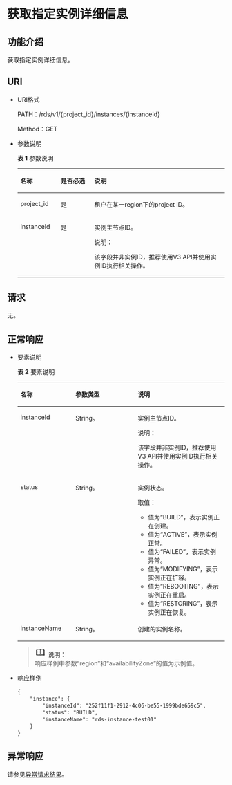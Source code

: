 # 获取指定实例详细信息<a name="zh-cn_topic_0032348281"></a>

## 功能介绍<a name="section4850156117316"></a>

获取指定实例详细信息。

## URI<a name="section5837609817316"></a>

-   URI格式

    PATH：/rds/v1/\{project\_id\}/instances/\{instanceId\}

    Method：GET

-   参数说明

    **表 1**  参数说明

    <a name="table3109429217316"></a>
    <table><thead align="left"><tr id="row2968870717316"><th class="cellrowborder" valign="top" width="19.39%" id="mcps1.2.4.1.1"><p id="p5597508117316"><a name="p5597508117316"></a><a name="p5597508117316"></a>名称</p>
    </th>
    <th class="cellrowborder" valign="top" width="16.27%" id="mcps1.2.4.1.2"><p id="p3768771917316"><a name="p3768771917316"></a><a name="p3768771917316"></a>是否必选</p>
    </th>
    <th class="cellrowborder" valign="top" width="64.34%" id="mcps1.2.4.1.3"><p id="p3280643817316"><a name="p3280643817316"></a><a name="p3280643817316"></a>说明</p>
    </th>
    </tr>
    </thead>
    <tbody><tr id="row4007585417316"><td class="cellrowborder" valign="top" width="19.39%" headers="mcps1.2.4.1.1 "><p id="p2491872617316"><a name="p2491872617316"></a><a name="p2491872617316"></a>project_id</p>
    </td>
    <td class="cellrowborder" valign="top" width="16.27%" headers="mcps1.2.4.1.2 "><p id="p515090217316"><a name="p515090217316"></a><a name="p515090217316"></a>是</p>
    </td>
    <td class="cellrowborder" valign="top" width="64.34%" headers="mcps1.2.4.1.3 "><p id="p47611098163611"><a name="p47611098163611"></a><a name="p47611098163611"></a>租户在某一region下的project ID。</p>
    </td>
    </tr>
    <tr id="row6402048317316"><td class="cellrowborder" valign="top" width="19.39%" headers="mcps1.2.4.1.1 "><p id="p1827664817316"><a name="p1827664817316"></a><a name="p1827664817316"></a>instanceId</p>
    </td>
    <td class="cellrowborder" valign="top" width="16.27%" headers="mcps1.2.4.1.2 "><p id="p401350517316"><a name="p401350517316"></a><a name="p401350517316"></a>是</p>
    </td>
    <td class="cellrowborder" valign="top" width="64.34%" headers="mcps1.2.4.1.3 "><p id="p7417132564016"><a name="p7417132564016"></a><a name="p7417132564016"></a>实例主节点ID。</p>
    <div class="note" id="note18250133224019"><a name="note18250133224019"></a><a name="note18250133224019"></a><span class="notetitle"> 说明： </span><div class="notebody"><p id="p142501332164011"><a name="p142501332164011"></a><a name="p142501332164011"></a>该字段并非实例ID，推荐使用V3 API并使用实例ID执行相关操作。</p>
    </div></div>
    </td>
    </tr>
    </tbody>
    </table>


## 请求<a name="section3074340117316"></a>

无。

## 正常响应<a name="section6468780017316"></a>

-   要素说明

    **表 2**  要素说明

    <a name="table2020428417316"></a>
    <table><thead align="left"><tr id="row3428628317316"><th class="cellrowborder" valign="top" width="26.529999999999998%" id="mcps1.2.4.1.1"><p id="p2572551517316"><a name="p2572551517316"></a><a name="p2572551517316"></a>名称</p>
    </th>
    <th class="cellrowborder" valign="top" width="30.049999999999997%" id="mcps1.2.4.1.2"><p id="p339198017316"><a name="p339198017316"></a><a name="p339198017316"></a>参数类型</p>
    </th>
    <th class="cellrowborder" valign="top" width="43.419999999999995%" id="mcps1.2.4.1.3"><p id="p631496517316"><a name="p631496517316"></a><a name="p631496517316"></a>说明</p>
    </th>
    </tr>
    </thead>
    <tbody><tr id="row4175019117316"><td class="cellrowborder" valign="top" width="26.529999999999998%" headers="mcps1.2.4.1.1 "><p id="p2632233817316"><a name="p2632233817316"></a><a name="p2632233817316"></a>instanceId</p>
    </td>
    <td class="cellrowborder" valign="top" width="30.049999999999997%" headers="mcps1.2.4.1.2 "><p id="p5173461317316"><a name="p5173461317316"></a><a name="p5173461317316"></a>String。</p>
    </td>
    <td class="cellrowborder" valign="top" width="43.419999999999995%" headers="mcps1.2.4.1.3 "><p id="p71201322697"><a name="p71201322697"></a><a name="p71201322697"></a>实例主节点ID。</p>
    <div class="note" id="note1412012221797"><a name="note1412012221797"></a><a name="note1412012221797"></a><span class="notetitle"> 说明： </span><div class="notebody"><p id="p141206221195"><a name="p141206221195"></a><a name="p141206221195"></a>该字段并非实例ID，推荐使用V3 API并使用实例ID执行相关操作。</p>
    </div></div>
    </td>
    </tr>
    <tr id="row254286717316"><td class="cellrowborder" valign="top" width="26.529999999999998%" headers="mcps1.2.4.1.1 "><p id="p464564917316"><a name="p464564917316"></a><a name="p464564917316"></a>status</p>
    </td>
    <td class="cellrowborder" valign="top" width="30.049999999999997%" headers="mcps1.2.4.1.2 "><p id="p4075325517316"><a name="p4075325517316"></a><a name="p4075325517316"></a>String。</p>
    </td>
    <td class="cellrowborder" valign="top" width="43.419999999999995%" headers="mcps1.2.4.1.3 "><p id="p1267935817316"><a name="p1267935817316"></a><a name="p1267935817316"></a>实例状态。</p>
    <div class="p" id="p620854315015"><a name="p620854315015"></a><a name="p620854315015"></a>取值：<a name="ul3066104695748"></a><a name="ul3066104695748"></a><ul id="ul3066104695748"><li>值为“BUILD”，表示实例正在创建。</li><li>值为“ACTIVE”，表示实例正常。</li><li>值为“FAILED”，表示实例异常。</li><li>值为“MODIFYING”，表示实例正在扩容。</li><li>值为“REBOOTING”，表示实例正在重启。</li><li>值为“RESTORING”，表示实例正在恢复。</li></ul>
    </div>
    </td>
    </tr>
    <tr id="row4700536117316"><td class="cellrowborder" valign="top" width="26.529999999999998%" headers="mcps1.2.4.1.1 "><p id="p4933790017316"><a name="p4933790017316"></a><a name="p4933790017316"></a>instanceName</p>
    </td>
    <td class="cellrowborder" valign="top" width="30.049999999999997%" headers="mcps1.2.4.1.2 "><p id="p3694693917316"><a name="p3694693917316"></a><a name="p3694693917316"></a>String。</p>
    </td>
    <td class="cellrowborder" valign="top" width="43.419999999999995%" headers="mcps1.2.4.1.3 "><p id="p3991207117316"><a name="p3991207117316"></a><a name="p3991207117316"></a>创建的实例名称。</p>
    </td>
    </tr>
    </tbody>
    </table>

    >![](public_sys-resources/icon-note.gif) **说明：**   
    >响应样例中参数“region”和“availabilityZone”的值为示例值。  


-   响应样例

    ```
    {
        "instance": {
            "instanceId": "252f11f1-2912-4c06-be55-1999bde659c5",
            "status": "BUILD",
            "instanceName": "rds-instance-test01"
        }
    }
    ```


## 异常响应<a name="section4885744117316"></a>

请参见[异常请求结果](异常请求结果.md)。

